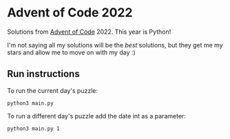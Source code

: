 # Advent of Code 2022

Solutions from [Advent of Code](https://adventofcode.com/) 2022. This year is Python!

I'm not saying all my solutions will be the _best_ solutions, but they get me my stars and allow me to move on with my day :)

## Run instructions

To run the current day's puzzle:

`python3 main.py`

To run a different day's puzzle add the date int as a parameter:

`python3 main.py 1`